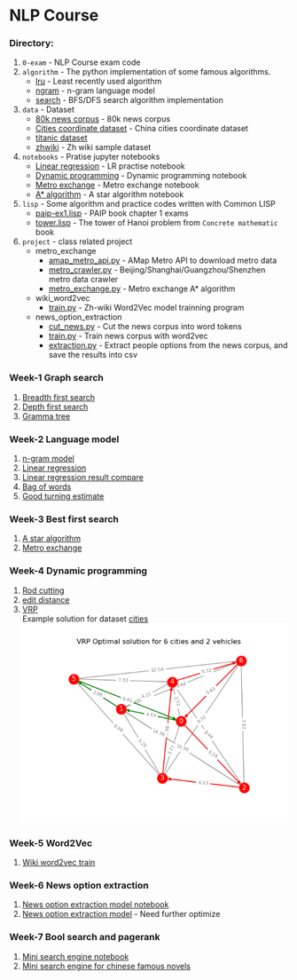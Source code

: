 # NLP Course

### Directory:

1. `0-exam` - NLP Course exam code
2. `algorithm` - The python implementation of some famous algorithms.
    * [lru](algorithm/lru.py) - Least recently used algorithm
    * [ngram](algorithm/ngram.py) - n-gram language model
    * [search](algorithm/search.py) - BFS/DFS search algorithm implementation
3. `data` - Dataset
    * [80k news corpus](data/corpus/80k.tar.gz) - 80k news corpus
    * [Cities coordinate dataset](data/geo/cities.json) - China cities coordinate dataset
    * [titanic dataset](data/titanic/)
    * [zhwiki](data/zhwiki) - Zh wiki sample dataset
4. `notebooks` - Pratise jupyter notebooks
    * [Linear regression](notebooks/linear-regression.ipynb) - LR practise notebook
    * [Dynamic programming](notebooks/dynamic_programming.ipynb) - Dynamic programming notebook
    * [Metro exchange](notebooks/metro.ipynb) - Metro exchange notebook
    * [A* algorithm](notebooks/a_star.ipynb) - A star algorithm notebook
5. `lisp` - Some algorithm and practice codes written with Common LISP
    * [paip-ex1.lisp](lisp/paip-ex1.lisp) - PAIP book chapter 1 exams
    * [tower.lisp](lisp/tower.lisp) - The tower of Hanoi problem from `Concrete mathematic` book
6. `project` - class related project
    * metro_exchange
        * [amap_metro_api.py](project/metro_exchange/amap_metro_api.py) - AMap Metro API to download metro data
        * [metro_crawler.py](project/metro_exchange/metro_crawler.py) - Beijing/Shanghai/Guangzhou/Shenzhen metro data crawler
        * [metro_exchange.py](project/metro_exchange/metro_exchange.py) - Metro exchange A* algorithm
    * wiki_word2vec
        * [train.py](project/wiki_word2vec/train.py) - Zh-wiki Word2Vec model trainning program
    * news_option_extraction
        * [cut_news.py](project/news_option_extraction/cut_news.py) - Cut the news corpus into word tokens
        * [train.py](project/news_option_extraction/train.py) - Train news corpus with word2vec
        * [extraction.py](project/news_option_extraction/extraction.py) - Extract people options from the news corpus, and save the results into csv

### Week-1 Graph search

1. [Breadth first search](algorithm/search.py)
2. [Depth first search](algorithm/search.py)
3. [Gramma tree](0-exam/sentence_parser.py)

### Week-2 Language model

1. [n-gram model](algorithm/ngram.py)
2. [Linear regression](algorithm/linear_regression.py)
3. [Linear regression result compare](notebooks/linear-regression.ipynb)
4. [Bag of words](algorithm/bag_of_words.py)
5. [Good turning estimate](algorithm/good_turning_estimate.py)

### Week-3 Best first search

1. [A star algorithm](algorithm/a_star.py)
2. [Metro exchange](project/metro_exchange)

### Week-4 Dynamic programming

1. [Rod cutting](algorithm/rod_cutting.py)
2. [edit distance](algorithm/edit_distance.py)
3. [VRP](algorithm/vrp.py)    
Example solution for dataset [cities](data/vrp/cities.txt)
![VRP solution](data/vrp/vrp-solution.png)

### Week-5 Word2Vec

1. [Wiki word2vec train](project/wiki_word2vec/train.py)

### Week-6 News option extraction
1. [News option extraction model notebook](notebooks/news_options.ipynb)
2. [News option extraction model](project/news_option_extraction) - Need further optimize

### Week-7 Bool search and pagerank

1. [Mini search engine notebook](notebooks/bool-search.ipynb)
2. [Mini search engine for chinese famous novels](project/mini-search-engine/)
